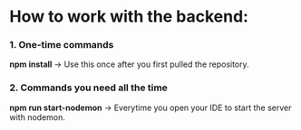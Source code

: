 # How to work with the backend:

### 1. One-time commands
**npm install** → Use this once after you first pulled the repository.

### 2. Commands you need all the time
**npm run start-nodemon** → Everytime you open your IDE to start the server with nodemon.
